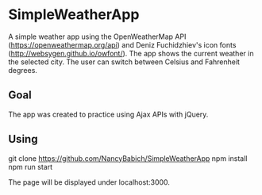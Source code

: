 # SimpleWeatherApp
A simple weather app using the OpenWeatherMap API (https://openweathermap.org/api) and Deniz Fuchidzhiev's icon fonts (http://websygen.github.io/owfont/).
The app shows the current weather in the selected city. The user can switch between Celsius and Fahrenheit degrees.

## Goal
The app was created to practice using Ajax APIs with jQuery.

## Using
git clone https://github.com/NancyBabich/SimpleWeatherApp
npm install
npm run start

The page will be displayed under localhost:3000.



